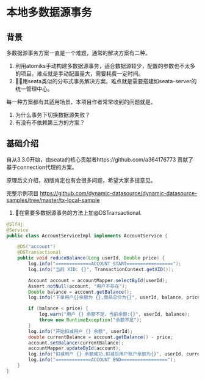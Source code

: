 # 本地多数据源事务

## 背景

多数据源事务方案一直是一个难题，通常的解决方案有二种。

1. 利用atomiks手动构建多数据源事务，适合数据源较少，配置的参数也不太多的项目。难点就是手动配置量大，需要耗费一定时间。
2. 用seata类似的分布式事务解决方案。难点就是需要搭建如seata-server的统一管理中心。

每一种方案都有其适用场景，本项目作者常常收到的问题就是。
1. 为什么事务下切换数据源失败？ 
2. 有没有不依赖第三方的方案？

## 基础介绍

自从3.3.0开始，由seata的核心贡献者https://github.com/a364176773 贡献了基于connection代理的方案。

原理后文介绍，初版肯定也有会很多问题，希望大家多提意见。

完整示例项目 https://github.com/dynamic-datasource/dynamic-datasource-samples/tree/master/tx-local-sample

1. 在需要多数据源事务的方法上加@DSTransactional.
```java
@Slf4j
@Service
public class AccountServiceImpl implements AccountService {

    @DS("account")
    @DSTransactional
    public void reduceBalance(Long userId, Double price) {
        log.info("=============ACCOUNT START=================");
        log.info("当前 XID: {}", TransactionContext.getXID());

        Account account = accountMapper.selectById(userId);
        Assert.notNull(account, "用户不存在");
        Double balance = account.getBalance();
        log.info("下单用户{}余额为 {},商品总价为{}", userId, balance, price);

        if (balance < price) {
            log.warn("用户 {} 余额不足，当前余额:{}", userId, balance);
            throw new RuntimeException("余额不足");
        }
        log.info("开始扣减用户 {} 余额", userId);
        double currentBalance = account.getBalance() - price;
        account.setBalance(currentBalance);
        accountMapper.updateById(account);
        log.info("扣减用户 {} 余额成功,扣减后用户账户余额为{}", userId, currentBalance);
        log.info("=============ACCOUNT END=================");
    }
}
```



